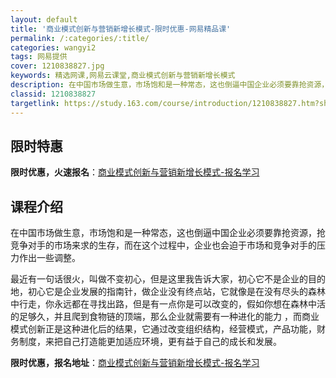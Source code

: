 ```yaml
---
layout: default
title: '商业模式创新与营销新增长模式-限时优惠-网易精品课'
permalink: /:categories/:title/
categories: wangyi2
tags: 网易提供
cover: 1210838827.jpg
keywords: 精选网课,网易云课堂,商业模式创新与营销新增长模式
description: 在中国市场做生意，市场饱和是一种常态，这也倒逼中国企业必须要靠抢资源，抢竞争对手的市场来求的生存，而在这个过程中，企业也
classid: 1210838827
targetlink: https://study.163.com/course/introduction/1210838827.htm?share=1&shareId=1025206652&utm_campaign=share&utm_medium=iphoneShare&utm_source=&utm_u=1025206652
---
```


## 限时特惠

**限时优惠，火速报名**：[商业模式创新与营销新增长模式-报名学习](https://study.163.com/course/introduction/1210838827.htm?share=1&shareId=1025206652&utm_campaign=share&utm_medium=iphoneShare&utm_source=&utm_u=1025206652)

## 课程介绍

在中国市场做生意，市场饱和是一种常态，这也倒逼中国企业必须要靠抢资源，抢竞争对手的市场来求的生存，而在这个过程中，企业也会迫于市场和竞争对手的压力作出一些调整。

最近有一句话很火，叫做不变初心，但是这里我告诉大家，初心它不是企业的目的地，初心它是企业发展的指南针，做企业没有终点站，它就像是在没有尽头的森林中行走，你永远都在寻找出路，但是有一点你是可以改变的，假如你想在森林中活的足够久，并且爬到食物链的顶端，那么企业就需要有一种进化的能力 ，而商业模式创新正是这种进化后的结果，它通过改变组织结构，经营模式，产品功能，财务制度，来把自己打造能更加适应环境，更有益于自己的成长和发展。

**限时优惠，报名地址**：[商业模式创新与营销新增长模式-报名学习](https://study.163.com/course/introduction/1210838827.htm?share=1&shareId=1025206652&utm_campaign=share&utm_medium=iphoneShare&utm_source=&utm_u=1025206652)

